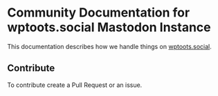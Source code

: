# Community Documentation for wptoots.social Mastodon Instance

This documentation describes how we handle things on [wptoots.social](https://wptoots.social).

## Contribute

To contribute create a Pull Request or an issue.
